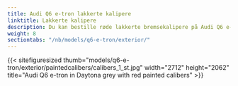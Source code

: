 ```yaml
---
title: Audi Q6 e-tron lakkerte kalipere
linktitle: Lakkerte kalipere
description: Du kan bestille røde lakkerte bremsekalipere på Audi Q6 e-tron.
weight: 8
sectiontabs: "/nb/models/q6-e-tron/exterior/"
---
```

<!-- markdownlint-disable MD033 -->


{{< sitefiguresized thumb="models/q6-e-tron/exterior/paintedcalibers/calibers_1_st.jpg" width="2712" height="2062" title="Audi Q6 e-tron in Daytona grey with red painted calibers" >}}
